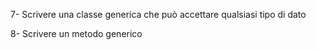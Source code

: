 7- Scrivere una classe generica che può accettare qualsiasi tipo di dato

8- Scrivere un metodo generico


